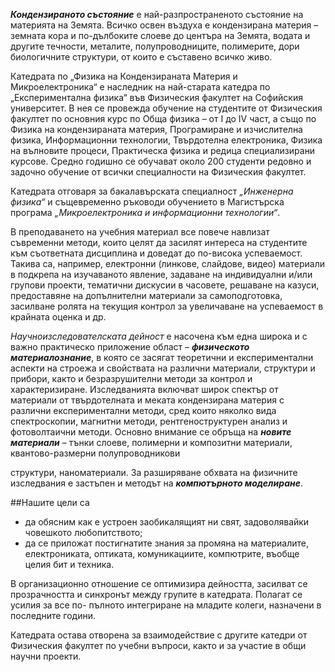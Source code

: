 ***Кондензираното състояние*** е най-разпространеното състояние на материята на
Земята. Всичко освен въздуха е кондензирана материя – земната кора и по-дълбоките
слоеве до центъра на Земята, водата и другите течности, металите, полупроводниците,
полимерите, дори биологичните структури, от които е съставено всичко живо.

Катедрата по „Физика на Кондензираната Материя и Микроелектроника“ е
наследник на най-старата катедра по „Експериментална физика“ във Физическия
факултет на Софийския университет. В нея се провежда обучение на студентите от
Физическия факултет по основния курс по Обща физика – oт I до IV част, а също по
Физика на кондензираната материя, Програмиране и изчислителна физика,
Информационни технологии, Твърдотелна електроника, Физика на вълновите процеси,
Практическа физика и редица специализирани курсове. Средно годишно се обучават
около 200 студенти редовно и задочно обучение от всички специалности на
Физическия факултет.

Катедрата отговаря за бакалавърската специалност *„Инженерна физика“* и
същевременно ръководи обучението в Магистърска програма *„Микроелектроника и
информационни технологии“*.

В преподаването на учебния материал все повече навлизат съвременни методи,
които целят да засилят интереса на студентите към съответната дисциплина и доведат
до по-висока успеваемост. Такива са, например, електронни (линкове, слайдове, видео)
материали в подкрепа на изучаваното явление, задаване на индивидуални и/или
групови проекти, тематични дискусии в часовете, решаване на казуси, предоставяне на
допълнителни материали за самоподготовка, засилване ролята на текущия контрол за
увеличаване на успеваемост в крайната оценка и др.

*Научноизследователската дейност* е насочена към една широка и с важно
практическо приложение област – ***физическото материалознание***, в която се засягат
теоретични и експериментални аспекти на строежа и свойствата на различни
материали, структури и прибори, както и безразрушителни методи за контрол и
характеризиране. Изследванията включват широк спектър от материали от
твърдотелната и меката кондензирана материя с различни експериментални методи,
сред които няколко вида спектроскопии, магнитни методи, рентгеноструктурен анализ
и фотоволтаични методи. Основно внимание се обръща на ***новите материали*** – тънки
слоеве, полимерни и композитни материали, квантово-размерни полупроводникови

структури, наноматериали. За разширяване обхвата на физичните изследвания е
застъпен и методът на ***компютърното моделиране***.

##Нашите цели са
- да обясним как е устроен заобикалящият ни свят, задоволявайки човешкото
любопитството;
- да се приложат постигнатите знания за промяна на материалите, електрониката,
оптиката, комуникациите, компютрите, въобще целия бит и техника.

В организационно отношение се оптимизира дейността, засилват се
прозрачността и синхронът между групите в катедрата. Полагат се усилия за все по-
пълното интегриране на младите колеги, назначени в последните години.

Катедрата остава отворена за взаимодействие с другите катедри от Физическия
факултет по учебни въпроси, както и за участие в общи научни проекти.